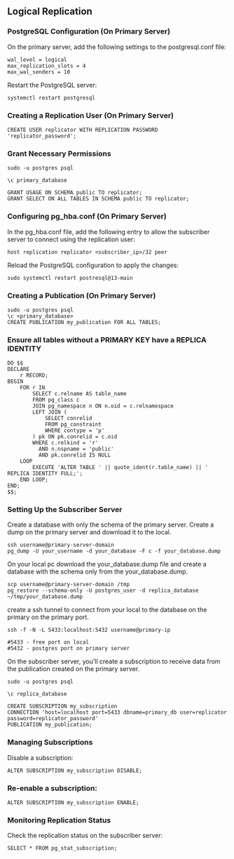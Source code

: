 ## Logical Replication

### PostgreSQL Configuration (On Primary Server)
On the primary server, add the following settings to the postgresql.conf file:


    wal_level = logical
    max_replication_slots = 4
    max_wal_senders = 10

Restart the PostgreSQL server:

    systemctl restart postgresql

###  Creating a Replication User (On Primary Server)

    CREATE USER replicator WITH REPLICATION PASSWORD 'replicator_password';

### Grant Necessary Permissions

    sudo -u postgres psql

    \c primary_database

    GRANT USAGE ON SCHEMA public TO replicator;
    GRANT SELECT ON ALL TABLES IN SCHEMA public TO replicator;

###  Configuring pg_hba.conf (On Primary Server)
In the pg_hba.conf file, add the following entry to allow the subscriber server to connect using the replication user:

    host replication replicator <subscriber_ip>/32 peer

Reload the PostgreSQL configuration to apply the changes:

    sudo systemctl restart postresql@13-main

### Creating a Publication (On Primary Server)

    sudo -u postgres psql
    \c <primary_database>
    CREATE PUBLICATION my_publication FOR ALL TABLES;

### Ensure all tables without a PRIMARY KEY have a REPLICA IDENTITY

    DO $$
    DECLARE
        r RECORD;
    BEGIN
        FOR r IN
            SELECT c.relname AS table_name
            FROM pg_class c
            JOIN pg_namespace n ON n.oid = c.relnamespace
            LEFT JOIN (
                SELECT conrelid
                FROM pg_constraint
                WHERE contype = 'p'
            ) pk ON pk.conrelid = c.oid
            WHERE c.relkind = 'r'
              AND n.nspname = 'public'
              AND pk.conrelid IS NULL
        LOOP
            EXECUTE 'ALTER TABLE ' || quote_ident(r.table_name) || ' REPLICA IDENTITY FULL;';
        END LOOP;
    END;
    $$;

    

### Setting Up the Subscriber Server
Create a database with only the schema of the primary server. Create a dump on the primary server and download it to the local.

    ssh username@primary-server-domain
    pg_dump -U your_username -d your_database -F c -f your_database.dump

On your local pc download the your_database.dump file and create a database with the schema only from the your_database.dump.

    scp username@primary-server-domain /tmp
    pg_restore --schema-only -U postgres_user -d replica_database ~/tmp/your_database.dump

create a ssh tunnel to connect from your local to the database on the primary on the primary port.

    ssh -f -N -L 5433:localhost:5432 username@primary-ip

    #5433 - free port on local
    #5432 - postgres port on primary server
    
On the subscriber server, you’ll create a subscription to receive data from the publication created on the primary server.

    sudo -u postgres psql

    \c replica_database

    CREATE SUBSCRIPTION my_subscription
    CONNECTION 'host=localhost port=5433 dbname=primary_db user=replicator password=replicator_password'
    PUBLICATION my_publication;

###  Managing Subscriptions
Disable a subscription:

    ALTER SUBSCRIPTION my_subscription DISABLE;

### Re-enable a subscription:

    ALTER SUBSCRIPTION my_subscription ENABLE;

### Monitoring Replication Status
Check the replication status on the subscriber server:

    SELECT * FROM pg_stat_subscription;
    



